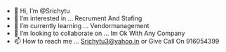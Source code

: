 - 👋 Hi, I’m @Srichytu
- 👀 I’m interested in ... Recrument And Stafing
- 🌱 I’m currently learning ... Vendormanagement
- 💞️ I’m looking to collaborate on ... Im Ok With Any Company 
- 📫 How to reach me ...
Srichytu3@yahoo.in or Give Call On 916054399
<!---
Srichytu/Srichytu is a ✨ special ✨ repository because its `README.md` (this file) appears on your GitHub profile.
You can click the Preview link to take a look at your changes.
--->

